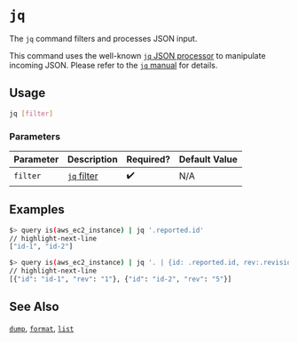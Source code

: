 # `jq`

The `jq` command filters and processes JSON input.

This command uses the well-known [`jq` JSON processor](https://stedolan.github.io/jq) to manipulate incoming JSON. Please refer to the [`jq` manual](https://stedolan.github.io/jq/manual) for details.

## Usage

```bash
jq [filter]
```

### Parameters

| Parameter | Description                                                       | Required? | Default Value |
| --------- | ----------------------------------------------------------------- | --------- | ------------- |
| `filter`  | [`jq` filter](https://stedolan.github.io/jq/manual/#Basicfilters) | ✔️        | N/A           |

## Examples

```bash title="Query all AWS EC2 instances and select the reported.id"
$> query is(aws_ec2_instance) | jq '.reported.id'
// highlight-next-line
["id-1", "id-2"]
```

```bash title="Query all AWS EC2 instances and select the reported.id as id and the revision as rev"
$> query is(aws_ec2_instance) | jq '. | {id: .reported.id, rev:.revision}'
// highlight-next-line
[{"id": "id-1", "rev": "1"}, {"id": "id-2", "rev": "5"}]
```

## See Also

[`dump`](./dump.md), [`format`](./format.md), [`list`](./list.md)
